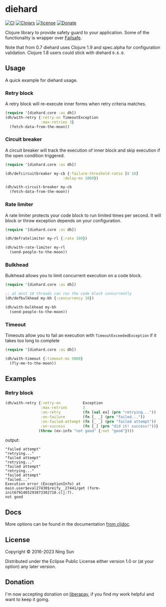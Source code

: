 # diehard

[![CI](https://github.com/sunng87/diehard/actions/workflows/clojure.yml/badge.svg)](https://github.com/sunng87/diehard/actions/workflows/clojure.yml)
[![Clojars](https://img.shields.io/clojars/v/diehard.svg?maxAge=2592000)](https://clojars.org/diehard)
[![license](https://img.shields.io/github/license/sunng87/diehard.svg?maxAge=2592000)]()
[![Donate](https://img.shields.io/badge/donate-liberapay-yellow.svg)](https://liberapay.com/Sunng/donate)


Clojure library to provide safety guard to your application.
Some of the functionality is wrapper over
[Failsafe](https://github.com/jhalterman/failsafe).

Note that from 0.7 diehard uses Clojure 1.9 and spec.alpha for
configuration validation. Clojure 1.8 users could stick with diehard
`0.6.0`.

## Usage

A quick example for diehard usage.

### Retry block

A retry block will re-execute inner forms when retry criteria matches.

```clojure
(require '[diehard.core :as dh])
(dh/with-retry {:retry-on TimeoutException
                :max-retries 3}
  (fetch-data-from-the-moon))
```

### Circuit breaker

A circuit breaker will track the execution of inner block and skip
execution if the open condition triggered.

```clojure
(require '[diehard.core :as dh])

(dh/defcircuitbreaker my-cb {:failure-threshold-ratio [8 10]
                          :delay-ms 1000})

(dh/with-circuit-breaker my-cb
  (fetch-data-from-the-moon))
```

### Rate limiter

A rate limiter protects your code block to run limited times per
second. It will block or throw exception depends on your
configuration.

```clojure
(require '[diehard.core :as dh])

(dh/defratelimiter my-rl {:rate 100})

(dh/with-rate-limiter my-rl
  (send-people-to-the-moon))
```

### Bulkhead

Bulkhead allows you to limit concurrent execution on a code block.

```clojure
(require '[diehard.core :as dh])

;; at most 10 threads can run the code block concurrently
(dh/defbulkhead my-bh {:concurrency 10})

(dh/with-bulkhead my-bh
  (send-people-to-the-moon))
```

### Timeout

Timeouts allow you to fail an execution with `TimeoutExceededException` if it takes too long to complete

```clojure
(require '[diehard.core :as dh])

(dh/with-timeout {:timeout-ms 5000}
  (fly-me-to-the-moon))
```

## Examples
### Retry block

```clojure
(dh/with-retry {:retry-on          Exception
                :max-retries       3
                :on-retry          (fn [val ex] (prn "retrying..."))
                :on-failure        (fn [_ _] (prn "failed..."))
                :on-failed-attempt (fn [_ _] (prn "failed attempt"))
                :on-success        (fn [_] (prn "did it! success!"))}
               (throw (ex-info "not good" {:not "good"})))
```

output:
```
"failed attempt"
"retrying..."
"failed attempt"
"retrying..."
"failed attempt"
"retrying..."
"failed attempt"
"failed..."
Execution error (ExceptionInfo) at main.user$eval27430$reify__27441/get (form-init6791465293873302710.clj:7).
not good
```

## Docs

More options can be found in the documentation
[from cljdoc](https://cljdoc.org/d/diehard/diehard/).

## License

Copyright © 2016-2023 Ning Sun

Distributed under the Eclipse Public License either version 1.0 or (at
your option) any later version.

## Donation

I'm now accepting donation on [liberapay](https://liberapay.com/Sunng/donate),
if you find my work helpful and want to keep it going.
